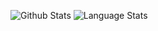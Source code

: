 ![Github Stats](https://github-readme-stats.vercel.app/api?username=Ibrahim778&include_all_commits=true&show_icons=true&hide_title=true)
![Language Stats](https://github-readme-stats.vercel.app/api/top-langs/?username=Ibrahim778&layout=compact)

